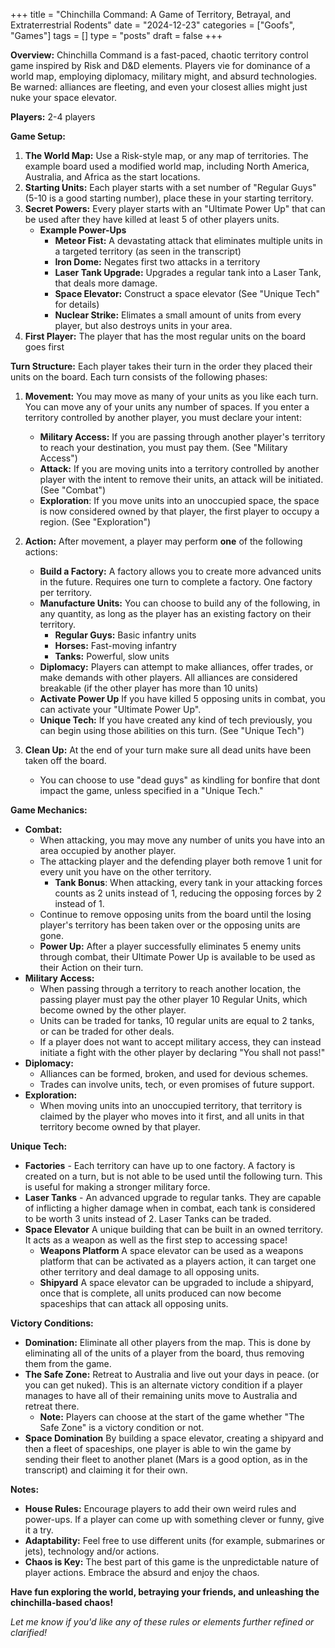 
+++
title = "Chinchilla Command: A Game of Territory, Betrayal, and Extraterrestrial Rodents"
date = "2024-12-23"
categories = ["Goofs", "Games"]
tags = []
type = "posts"
draft = false
+++

**Overview:** Chinchilla Command is a fast-paced, chaotic territory control game inspired by Risk and D&D elements. Players vie for dominance of a world map, employing diplomacy, military might, and absurd technologies. Be warned: alliances are fleeting, and even your closest allies might just nuke your space elevator.

**Players:** 2-4 players

**Game Setup:**

1.  **The World Map:** Use a Risk-style map, or any map of territories. The example board used a modified world map, including North America, Australia, and Africa as the start locations.
2.  **Starting Units:** Each player starts with a set number of "Regular Guys" (5-10 is a good starting number), place these in your starting territory.
3.  **Secret Powers:** Every player starts with an "Ultimate Power Up" that can be used after they have killed at least 5 of other players units.
    *   **Example Power-Ups**
         *   **Meteor Fist:** A devastating attack that eliminates multiple units in a targeted territory (as seen in the transcript)
         *   **Iron Dome:** Negates first two attacks in a territory
         *   **Laser Tank Upgrade:** Upgrades a regular tank into a Laser Tank, that deals more damage.
         *   **Space Elevator:** Construct a space elevator (See "Unique Tech" for details)
         *   **Nuclear Strike:** Elimates a small amount of units from every player, but also destroys units in your area.
4.  **First Player:** The player that has the most regular units on the board goes first

**Turn Structure:**
Each player takes their turn in the order they placed their units on the board. Each turn consists of the following phases:

1.  **Movement:** You may move as many of your units as you like each turn. You can move any of your units any number of spaces. If you enter a territory controlled by another player, you must declare your intent: 
    *   **Military Access:** If you are passing through another player's territory to reach your destination, you must pay them. (See "Military Access")
    *   **Attack:** If you are moving units into a territory controlled by another player with the intent to remove their units, an attack will be initiated. (See "Combat")
    *   **Exploration**: If you move units into an unoccupied space, the space is now considered owned by that player, the first player to occupy a region. (See "Exploration")

2.  **Action:** After movement, a player may perform **one** of the following actions:
    *   **Build a Factory:** A factory allows you to create more advanced units in the future. Requires one turn to complete a factory. One factory per territory.
    *   **Manufacture Units:** You can choose to build any of the following, in any quantity, as long as the player has an existing factory on their territory.
        *   **Regular Guys:** Basic infantry units
        *   **Horses:** Fast-moving infantry
        *   **Tanks:** Powerful, slow units
    *   **Diplomacy:** Players can attempt to make alliances, offer trades, or make demands with other players. All alliances are considered breakable (if the other player has more than 10 units)
    *   **Activate Power Up** If you have killed 5 opposing units in combat, you can activate your "Ultimate Power Up".
    *   **Unique Tech:** If you have created any kind of tech previously, you can begin using those abilities on this turn. (See "Unique Tech")

3.  **Clean Up:** At the end of your turn make sure all dead units have been taken off the board.
    *   You can choose to use "dead guys" as kindling for bonfire that dont impact the game, unless specified in a "Unique Tech."
    
**Game Mechanics:**

*   **Combat:**
    *   When attacking, you may move any number of units you have into an area occupied by another player.
    *   The attacking player and the defending player both remove 1 unit for every unit you have on the other territory.
        *   **Tank Bonus**: When attacking, every tank in your attacking forces counts as 2 units instead of 1, reducing the opposing forces by 2 instead of 1.
    *   Continue to remove opposing units from the board until the losing player's territory has been taken over or the opposing units are gone.
    *   **Power Up:** After a player successfully eliminates 5 enemy units through combat, their Ultimate Power Up is available to be used as their Action on their turn.
*   **Military Access:**
    *   When passing through a territory to reach another location, the passing player must pay the other player 10 Regular Units, which become owned by the other player.
    *   Units can be traded for tanks, 10 regular units are equal to 2 tanks, or can be traded for other deals.
    *   If a player does not want to accept military access, they can instead initiate a fight with the other player by declaring "You shall not pass!"
*   **Diplomacy:**
    *   Alliances can be formed, broken, and used for devious schemes.
    *   Trades can involve units, tech, or even promises of future support.
*  **Exploration:** 
    *   When moving units into an unoccupied territory, that territory is claimed by the player who moves into it first, and all units in that territory become owned by that player.

**Unique Tech:**
* **Factories** - Each territory can have up to one factory. A factory is created on a turn, but is not able to be used until the following turn. This is useful for making a stronger military force.
* **Laser Tanks** - An advanced upgrade to regular tanks. They are capable of inflicting a higher damage when in combat, each tank is considered to be worth 3 units instead of 2. Laser Tanks can be traded.
* **Space Elevator** A unique building that can be built in an owned territory. It acts as a weapon as well as the first step to accessing space!
    *   **Weapons Platform** A space elevator can be used as a weapons platform that can be activated as a players action, it can target one other territory and deal damage to all opposing units.
    *   **Shipyard** A space elevator can be upgraded to include a shipyard, once that is complete, all units produced can now become spaceships that can attack all opposing units.

**Victory Conditions:**

*   **Domination:** Eliminate all other players from the map. This is done by eliminating all of the units of a player from the board, thus removing them from the game.
*  **The Safe Zone:** Retreat to Australia and live out your days in peace. (or you can get nuked). This is an alternate victory condition if a player manages to have all of their remaining units move to Australia and retreat there.
    *   **Note:** Players can choose at the start of the game whether "The Safe Zone" is a victory condition or not.
*   **Space Domination** By building a space elevator, creating a shipyard and then a fleet of spaceships, one player is able to win the game by sending their fleet to another planet (Mars is a good option, as in the transcript) and claiming it for their own.

**Notes:**

*   **House Rules:** Encourage players to add their own weird rules and power-ups. If a player can come up with something clever or funny, give it a try.
*   **Adaptability:** Feel free to use different units (for example, submarines or jets), technology and/or actions.
*   **Chaos is Key:** The best part of this game is the unpredictable nature of player actions. Embrace the absurd and enjoy the chaos.

**Have fun exploring the world, betraying your friends, and unleashing the chinchilla-based chaos!**

*Let me know if you'd like any of these rules or elements further refined or clarified!*

